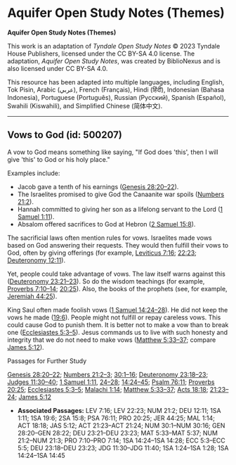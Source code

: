 # Aquifer Open Study Notes (Themes)

**Aquifer Open Study Notes (Themes)**

This work is an adaptation of *Tyndale Open Study Notes* © 2023 Tyndale House Publishers, licensed under the CC BY\-SA 4\.0 license. The adaptation, *Aquifer Open Study Notes*, was created by BiblioNexus and is also licensed under CC BY\-SA 4\.0\.

This resource has been adapted into multiple languages, including English, Tok Pisin, Arabic (عربي), French (Français), Hindi (हिंदी), Indonesian (Bahasa Indonesia), Portuguese (Português), Russian (Русский), Spanish (Español), Swahili (Kiswahili), and Simplified Chinese (简体中文).



--------------------------------

## Vows to God (id: 500207)

A vow to God means something like saying, "If God does 'this', then I will give 'this' to God or his holy place." 

Examples include:

* Jacob gave a tenth of his earnings ([Genesis 28:20–22](https://ref.ly/Gen28:20-Gen28:22)).
* The Israelites promised to give God the Canaanite war spoils ([Numbers 21:2](https://ref.ly/Num21:2)).
* Hannah committed to giving her son as a lifelong servant to the Lord ([1 Samuel 1:11](https://ref.ly/1Sam1:11)).
* Absalom offered sacrifices to God at Hebron ([2 Samuel 15:8](https://ref.ly/2Sam15:8)).

The sacrificial laws often mention rules for vows. Israelites made vows based on God answering their requests. They would then fulfill their vows to God, often by giving offerings (for example, [Leviticus 7:16](https://ref.ly/Lev7:16); [22:23](https://ref.ly/Lev22:23); [Deuteronomy 12:11](https://ref.ly/Deut12:11)).

Yet, people could take advantage of vows. The law itself warns against this ([Deuteronomy 23:21–23](https://ref.ly/Deut23:21-Deut23:23)). So do the wisdom teachings (for example, [Proverbs 7:10–14](https://ref.ly/Prov7:10-Prov7:14); [20:25](https://ref.ly/Prov20:25)). Also, the books of the prophets (see, for example, [Jeremiah 44:25](https://ref.ly/Jer44:25)). 

King Saul often made foolish vows ([1 Samuel 14:24–28](https://ref.ly/1Sam14:24-1Sam14:28)). He did not keep the vows he made ([19:6](https://ref.ly/1Sam19:6)). People might not fulfill or repay careless vows. This could cause God to punish them. It is better not to make a vow than to break one ([Ecclesiastes 5:3–5](https://ref.ly/Eccl5:3-Eccl5:5)). Jesus commands us to live with such honesty and integrity that we do not need to make vows ([Matthew 5:33–37](https://ref.ly/Matt5:33-Matt5:37); compare [James 5:12](https://ref.ly/Jas5:12)).

Passages for Further Study

[Genesis 28:20–22](https://ref.ly/Gen28:20-Gen28:22); [Numbers 21:2–3](https://ref.ly/Num21:2-Num21:3); [30:1–16](https://ref.ly/Num30:1-Num30:16); [Deuteronomy 23:18–23](https://ref.ly/Deut23:18-Deut23:23); [Judges 11:30–40](https://ref.ly/Judg11:30-Judg11:40); [1 Samuel 1:11](https://ref.ly/1Sam1:11), [24–28](https://ref.ly/1Sam1:24-1Sam1:28); [14:24–45](https://ref.ly/1Sam14:24-1Sam14:45); [Psalm 76:11](https://ref.ly/Ps76:11); [Proverbs 20:25](https://ref.ly/Prov20:25); [Ecclesiastes 5:3–5](https://ref.ly/Eccl5:3-Eccl5:5); [Malachi 1:14](https://ref.ly/Mal1:14); [Matthew 5:33–37](https://ref.ly/Matt5:33-Matt5:37); [Acts 18:18](https://ref.ly/Acts18:18); [21:23–24](https://ref.ly/Acts21:23-Acts21:24); [James 5:12](https://ref.ly/Jas5:12)

* **Associated Passages:** LEV 7:16; LEV 22:23; NUM 21:2; DEU 12:11; 1SA 1:11; 1SA 19:6; 2SA 15:8; PSA 76:11; PRO 20:25; JER 44:25; MAL 1:14; ACT 18:18; JAS 5:12; ACT 21:23–ACT 21:24; NUM 30:1–NUM 30:16; GEN 28:20–GEN 28:22; DEU 23:21–DEU 23:23; MAT 5:33–MAT 5:37; NUM 21:2–NUM 21:3; PRO 7:10–PRO 7:14; 1SA 14:24–1SA 14:28; ECC 5:3–ECC 5:5; DEU 23:18–DEU 23:23; JDG 11:30–JDG 11:40; 1SA 1:24–1SA 1:28; 1SA 14:24–1SA 14:45

